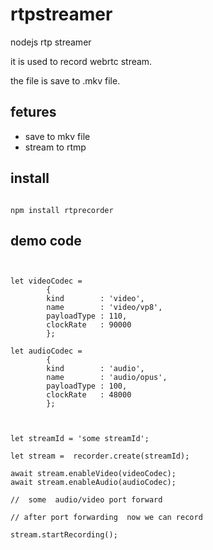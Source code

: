 # rtpstreamer
nodejs rtp streamer

it is used to record webrtc stream.

the file is save to .mkv file.

## fetures

- save to mkv file
- stream to rtmp 

## install 


```

npm install rtprecorder

```


## demo code

```


let videoCodec =
        {
        kind        : 'video',
        name        : 'video/vp8',
        payloadType : 110,
        clockRate   : 90000
        };

let audioCodec =  
        {
        kind        : 'audio',
        name        : 'audio/opus',
        payloadType : 100,
        clockRate   : 48000
        };



let streamId = 'some streamId';

let stream =  recorder.create(streamId);

await stream.enableVideo(videoCodec);
await stream.enableAudio(audioCodec);

//  some  audio/video port forward

// after port forwarding  now we can record 

stream.startRecording();
```
